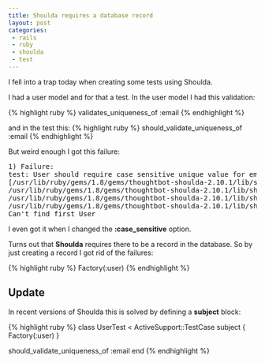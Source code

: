```yaml
---
title: Shoulda requires a database record
layout: post
categories:
 - rails
 - ruby
 - shoulda
 - test
---
```

I fell into a trap today when creating some tests using Shoulda.

I had a user model and for that a test. In the user model I had this
validation:

{% highlight ruby %}
validates_uniqueness_of :email
{% endhighlight %}

and in the test this:
{% highlight ruby %}
should_validate_uniqueness_of :email
{% endhighlight %}

But weird enough I got this failure:
<pre>
1) Failure:
test: User should require case sensitive unique value for email. (UserTest)
[/usr/lib/ruby/gems/1.8/gems/thoughtbot-shoulda-2.10.1/lib/shoulda/assertions.rb:50:in `assert_accepts'
/usr/lib/ruby/gems/1.8/gems/thoughtbot-shoulda-2.10.1/lib/shoulda/active_record/macros.rb:88:in `__bind_1243608769_500830'
/usr/lib/ruby/gems/1.8/gems/thoughtbot-shoulda-2.10.1/lib/shoulda/context.rb:253:in `call'
/usr/lib/ruby/gems/1.8/gems/thoughtbot-shoulda-2.10.1/lib/shoulda/context.rb:253:in `test: User should require case sensitive unique value for email. ']:
Can't find first User
</pre>

I even got it when I changed the **:case_sensitive** option.

Turns out that **Shoulda** requires there to be a record in the
database. So by just creating a record I got rid of the failures:

{% highlight ruby %}
Factory(:user)
{% endhighlight %}

## Update
In recent versions of Shoulda this is solved by defining a **subject** block:

{% highlight ruby %}
class UserTest < ActiveSupport::TestCase
  subject { Factory(:user) }

  should_validate_uniqueness_of :email
end
{% endhighlight %}
